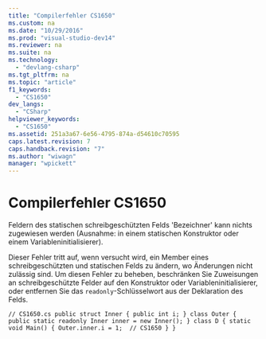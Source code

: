 ```yaml
---
title: "Compilerfehler CS1650"
ms.custom: na
ms.date: "10/29/2016"
ms.prod: "visual-studio-dev14"
ms.reviewer: na
ms.suite: na
ms.technology: 
  - "devlang-csharp"
ms.tgt_pltfrm: na
ms.topic: "article"
f1_keywords: 
  - "CS1650"
dev_langs: 
  - "CSharp"
helpviewer_keywords: 
  - "CS1650"
ms.assetid: 251a3a67-6e56-4795-874a-d54610c70595
caps.latest.revision: 7
caps.handback.revision: "7"
ms.author: "wiwagn"
manager: "wpickett"
---
```

# Compilerfehler CS1650
Feldern des statischen schreibgeschützten Felds 'Bezeichner' kann nichts zugewiesen werden \(Ausnahme: in einem statischen Konstruktor oder einem Variableninitialisierer\).  
  
 Dieser Fehler tritt auf, wenn versucht wird, ein Member eines schreibgeschützten und statischen Felds zu ändern, wo Änderungen nicht zulässig sind. Um diesen Fehler zu beheben, beschränken Sie Zuweisungen an schreibgeschützte Felder auf den Konstruktor oder Variableninitialisierer, oder entfernen Sie das `readonly`\-Schlüsselwort aus der Deklaration des Felds.  
  
```  
// CS1650.cs public struct Inner { public int i; } class Outer { public static readonly Inner inner = new Inner(); } class D { static void Main() { Outer.inner.i = 1;  // CS1650 } }  
```